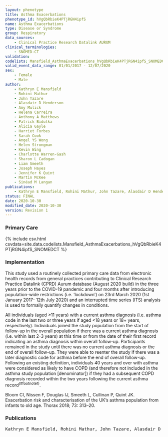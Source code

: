 ```yaml
---
layout: phenotype
title: Asthma Exacerbations
phenotype_id: hVgQbRbieK4PTjRGN4ipfS
name: Asthma Exacerbations
type: Disease or Syndrome
group: Respiratory
data_sources:
    - Clinical Practice Research Datalink AURUM
clinical_terminologies:
    - SNOMED-CT
validation:
codelists: Mansfield_AsthmaExacerbations_hVgQbRbieK4PTjRGN4ipfS_SNOMEDCT.csv
valid_event_data_range: 01/01/2017 - 12/07/2020
sex:
    - Female
    - Male
author: 
    - Kathryn E Mansfield
    - Rohini Mathur
    - John Tazare
    - Alasdair D Henderson
    - Amy Mulick
    - Helena Carreira
    - Anthony A Matthews
    - Patrick Bidulka
    - Alicia Gayle
    - Harriet Forbes
    - Sarah Cook
    - Angel YS Wong
    - Helen Strongman
    - Kevin Wing
    - Charlotte Warren-Gash
    - Sharon L Cadogan
    - Liam Smeeth
    - Joseph Hayes
    - Jennifer K Quint
    - Martin McKee
    - Sinéad M Langan
publications:
    - Kathryn E Mansfield, Rohini Mathur, John Tazare, Alasdair D Henderson, Amy Mulick, Helena Carreira, Anthony A Matthews, Patrick Bidulka, Alicia Gayle, Harriet Forbes, Sarah Cook, Angel YS Wong, Helen Strongman, Kevin Wing, Charlotte Warren-Gash, Sharon L Cadogan, Liam Smeeth, Joseph Hayes, Jennifer K Quint, Martin McKee, Sinéad M Langan, COVID-19 collateral Indirect acute effects of the pandemic on physical and mental health in the UK. medRxiv (2020).
status: FINAL
date: 2020-10-30
modified_date: 2020-10-30
version: Revision 1
---
```


### Primary Care

{% include csv.html csvdata=site.data.codelists.Mansfield_AsthmaExacerbations_hVgQbRbieK4PTjRGN4ipfS_SNOMEDCT %}

### Implementation

This study used a routinely collected primary care data from electronic health records from general practices
contributing to Clinical Research Practice Datalink (CPRD) Aurum database (August 2020 build) in the three
years prior to the COVID-19 pandemic and four months after introducing population-wide restrictions (i.e.
‘lockdown’) on 23rd March 2020 (1st January 2017- 12th July 2020) and an interrupted time series (ITS) analysis is used to formally quantify changes in conditions. 

All individuals (aged ≥11 years) with a current asthma diagnosis (i.e. asthma code
in the last two or three years if aged <18 years or 18+ years, respectively).
Individuals joined the study population from the start of follow-up in the overall
population if there was a current asthma diagnosis (i.e. within last 2-3 years) at
this time or from the date of their first record indicating an asthma diagnosis
within overall follow-up. Participants remained in the study until there was no
current asthma diagnosis or the end of overall follow-up. They were able to reenter
the study if there was a later diagnostic code for asthma before the end of
overall follow-up. Following an existing definition, individuals 40 years and over
with asthma were considered as likely to have COPD (and therefore not included
in the asthma study population [denominator]) if they had a subsequent COPD
diagnosis recorded within the two years following the current asthma record<sup>(#footnote1)</sup>.

<a name="footnote1">Bloom CI, Nissen F, Douglas IJ, Smeeth L, Cullinan P, Quint JK. Exacerbation risk and characterisation of
the UK’s asthma population from infants to old age. Thorax 2018; 73: 313–20.</a>

### Publications

<pre>
Kathryn E Mansfield, Rohini Mathur, John Tazare, Alasdair D Henderson, Amy Mulick, Helena Carreira, Anthony A Matthews, Patrick Bidulka, Alicia Gayle, Harriet Forbes, Sarah Cook, Angel YS Wong, Helen Strongman, Kevin Wing, Charlotte Warren-Gash, Sharon L Cadogan, Liam Smeeth, Joseph Hayes, Jennifer K Quint, Martin McKee, Sinéad M Langan, "COVID-19 collateral: Indirect acute effects of the pandemic on physical and mental health in the UK." medRxiv (2020).
</pre>
